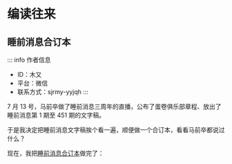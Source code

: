 # 编读往来

## 睡前消息合订本

::: info 作者信息
- ID：木又
- 平台：微信
- 联系方式：sjrmy-yyjqh
:::

7 月 13 号，马前卒做了睡前消息三周年的直播，公布了蛋卷俱乐部章程、放出了睡前消息第 1 期至 451 期的文字稿。

于是我决定把睡前消息文字稿挨个看一遍，顺便做一个合订本，看看马前卒都说过什么？

现在，我把[睡前消息合订本](https://b75gu4xte2.feishu.cn/docx/doxcnmpjCL2NyvOM4RDfaAABa1g?show_like_list=1&table=tbluInGZCqxwc3cC)做完了：
